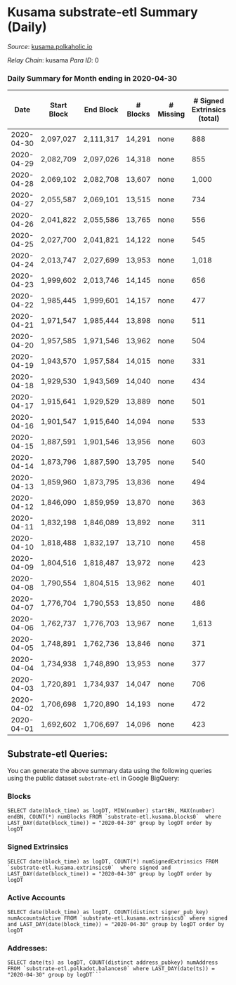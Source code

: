 # Kusama substrate-etl Summary (Daily)

_Source_: [kusama.polkaholic.io](https://kusama.polkaholic.io)

*Relay Chain*: kusama
*Para ID*: 0



### Daily Summary for Month ending in 2020-04-30


| Date | Start Block | End Block | # Blocks | # Missing | # Signed Extrinsics (total) | # Active Accounts | # Addresses with Balances | # Events | # Transfers | # XCM Transfers In | # XCM Transfers Out |
| ---- | ----------- | --------- | -------- | --------- | --------------------------- | ----------------- | ------------------------- | -------- | ----------- | ------------------ | ------------------- |
| 2020-04-30 | 2,097,027 | 2,111,317 | 14,291 | none  | 888 | 490 | 8,085 | 51,123 | 460 ($41,348,410.09) |   |   |
| 2020-04-29 | 2,082,709 | 2,097,026 | 14,318 | none  | 855 | 379 |  | 49,916 | 333 ($35,195,687.33) |   |   |
| 2020-04-28 | 2,069,102 | 2,082,708 | 13,607 | none  | 1,000 | 425 |  | 52,992 | 279 ($2,254,067.64) |   |   |
| 2020-04-27 | 2,055,587 | 2,069,101 | 13,515 | none  | 734 | 351 |  | 45,233 | 360 ($3,012,175.04) |   |   |
| 2020-04-26 | 2,041,822 | 2,055,586 | 13,765 | none  | 556 | 293 |  | 43,120 | 325 ($31,632,040.96) |   |   |
| 2020-04-25 | 2,027,700 | 2,041,821 | 14,122 | none  | 545 | 338 |  | 44,612 | 287 ($18,728,722.26) |   |   |
| 2020-04-24 | 2,013,747 | 2,027,699 | 13,953 | none  | 1,018 | 460 |  | 46,880 | 534 ($92,725,318.00) |   |   |
| 2020-04-23 | 1,999,602 | 2,013,746 | 14,145 | none  | 656 | 341 |  | 46,301 | 378 ($17,602,153.19) |   |   |
| 2020-04-22 | 1,985,445 | 1,999,601 | 14,157 | none  | 477 | 224 |  | 44,192 | 272 ($10,850,854.95) |   |   |
| 2020-04-21 | 1,971,547 | 1,985,444 | 13,898 | none  | 511 | 265 |  | 46,127 | 230 ($796,698.85) |   |   |
| 2020-04-20 | 1,957,585 | 1,971,546 | 13,962 | none  | 504 | 264 |  | 44,032 | 303 ($28,675,884.43) |   |   |
| 2020-04-19 | 1,943,570 | 1,957,584 | 14,015 | none  | 331 | 168 |  | 42,918 | 136 ($2,559,611.20) |   |   |
| 2020-04-18 | 1,929,530 | 1,943,569 | 14,040 | none  | 434 | 212 |  | 43,588 | 198 ($1,971,404.26) |   |   |
| 2020-04-17 | 1,915,641 | 1,929,529 | 13,889 | none  | 501 | 258 |  | 42,604 | 227 ($9,330,336.24) |   |   |
| 2020-04-16 | 1,901,547 | 1,915,640 | 14,094 | none  | 533 | 260 |  | 43,383 | 293 ($9,386,005.40) |   |   |
| 2020-04-15 | 1,887,591 | 1,901,546 | 13,956 | none  | 603 | 293 |  | 45,122 | 337 ($5,561,919.14) |   |   |
| 2020-04-14 | 1,873,796 | 1,887,590 | 13,795 | none  | 540 | 286 |  | 43,207 | 289 ($6,892,401.01) |   |   |
| 2020-04-13 | 1,859,960 | 1,873,795 | 13,836 | none  | 494 | 255 |  | 43,255 | 293 ($7,434,229.95) |   |   |
| 2020-04-12 | 1,846,090 | 1,859,959 | 13,870 | none  | 363 | 201 |  | 41,688 | 234 ($8,600,582.28) |   |   |
| 2020-04-11 | 1,832,198 | 1,846,089 | 13,892 | none  | 311 | 176 |  | 42,120 | 196 ($5,379,345.47) |   |   |
| 2020-04-10 | 1,818,488 | 1,832,197 | 13,710 | none  | 458 | 280 |  | 43,666 | 225 ($27,945,925.14) |   |   |
| 2020-04-09 | 1,804,516 | 1,818,487 | 13,972 | none  | 423 | 216 |  | 42,955 | 190 ($40,822,515.75) |   |   |
| 2020-04-08 | 1,790,554 | 1,804,515 | 13,962 | none  | 401 | 214 |  | 43,709 | 208 ($8,409,715.77) |   |   |
| 2020-04-07 | 1,776,704 | 1,790,553 | 13,850 | none  | 486 | 227 |  | 43,044 | 181 ($9,003,045.43) |   |   |
| 2020-04-06 | 1,762,737 | 1,776,703 | 13,967 | none  | 1,613 | 240 |  | 49,800 | 1,350 ($3,232,693.66) |   |   |
| 2020-04-05 | 1,748,891 | 1,762,736 | 13,846 | none  | 371 | 194 |  | 42,515 | 205 ($16,872,568.33) |   |   |
| 2020-04-04 | 1,734,938 | 1,748,890 | 13,953 | none  | 377 | 224 |  | 43,013 | 219 ($5,606,953.93) |   |   |
| 2020-04-03 | 1,720,891 | 1,734,937 | 14,047 | none  | 706 | 226 |  | 44,867 | 436 ($46,321,982.33) |   |   |
| 2020-04-02 | 1,706,698 | 1,720,890 | 14,193 | none  | 472 | 232 |  | 44,254 | 226 ($30,192,810.43) |   |   |
| 2020-04-01 | 1,692,602 | 1,706,697 | 14,096 | none  | 423 | 259 |  | 44,905 | 153 ($15,686,981.44) |   |   |

## Substrate-etl Queries:
You can generate the above summary data using the following queries using the public dataset `substrate-etl` in Google BigQuery:


### Blocks
```
SELECT date(block_time) as logDT, MIN(number) startBN, MAX(number) endBN, COUNT(*) numBlocks FROM `substrate-etl.kusama.blocks0`  where LAST_DAY(date(block_time)) = "2020-04-30" group by logDT order by logDT
```


### Signed Extrinsics
```
SELECT date(block_time) as logDT, COUNT(*) numSignedExtrinsics FROM `substrate-etl.kusama.extrinsics0`  where signed and LAST_DAY(date(block_time)) = "2020-04-30" group by logDT order by logDT
```


### Active Accounts
```
SELECT date(block_time) as logDT, COUNT(distinct signer_pub_key) numAccountsActive FROM `substrate-etl.kusama.extrinsics0` where signed and LAST_DAY(date(block_time)) = "2020-04-30" group by logDT order by logDT
```


### Addresses:
```
SELECT date(ts) as logDT, COUNT(distinct address_pubkey) numAddress FROM `substrate-etl.polkadot.balances0` where LAST_DAY(date(ts)) = "2020-04-30" group by logDT```


